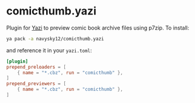 # comicthumb.yazi

Plugin for [Yazi](https://github.com/sxyazi/yazi) to preview comic book archive files using p7zip.
To install:

```bash
ya pack -a navysky12/comicthumb.yazi
```

and reference it in your `yazi.toml`:

```toml
[plugin]
prepend_preloaders = [
	{ name = "*.cbz", run = "comicthumb" },
]
prepend_previewers = [
	{ name = "*.cbz", run = "comicthumb" },
]
```
